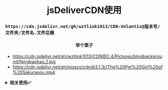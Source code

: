 # <center>jsDeliverCDN使用</center>

### `https://cdn.jsdelivr.net/gh/wztlink1013/CDN-Volantis@版本号/文件夹/文件名.文件后缀`
#### <center>举个栗子</center>
- https://cdn.jsdelivr.net/gh/wztlink1013/CDN@2.4/Pictures/blogbackground/fengbaobao_1.jpg
- https://cdn.jsdelivr.net/gh/moezx/cdn@3.1.3//The%20Pet%20Girl%20of%20Sakurasou.mp4

<b><details><summary>相关使用✅</summary></b>
  
### 0、具体使用教程
- [博客：搭建及使用总结](https://www.wztlink1013.com/2020/02/25/jsDelivr%E5%92%8CGitHub%E6%9E%84%E5%BB%BA%E5%85%8D%E8%B4%B9CDN/)
- [jsdelivr官网网站](https://www.jsdelivr.com/)
### 1、加载任何Github发布、提交或分支
https://cdn.jsdelivr.net/gh/user/repo@version/file

### 2、加载 jQuery v3.2.1
https://cdn.jsdelivr.net/gh/jquery/jquery@3.2.1/dist/jquery.min.js

### 3、使用版本范围而不是特定版本
https://cdn.jsdelivr.net/gh/jquery/jquery@3.2/dist/jquery.min.js

https://cdn.jsdelivr.net/gh/jquery/jquery@3/dist/jquery.min.js

### 4、完全省略该版本以获取最新版本
https://cdn.jsdelivr.net/gh/jquery/jquery/dist/jquery.min.js

### 5、将“.min”添加到任何JS/CSS文件中以获取缩小版本，如果不存在，将为会自动生成
https://cdn.jsdelivr.net/gh/jquery/jquery@3.2.1/src/core.min.js

### 6、在末尾添加 / 以获取资源目录列表
https://cdn.jsdelivr.net/gh/jquery/jquery/

</details>


